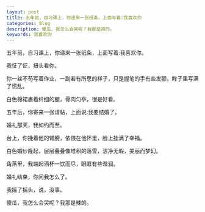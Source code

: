 ```yaml
---
layout: post
title: 五年前，自习课上，你递来一张纸条，上面写着:我喜欢你
categories: Blog
description: 傻瓜，我怎么会哭呢？我那是辣的。
keywords: 我喜欢你
---
```


五年前，自习课上，你递来一张纸条，上面写着:我喜欢你。

我怔了怔，扭头看你。

你一丝不苟写着作业，一副若有所思的样子，只是握笔的手有些发颤，眸子里写满了慌乱。

白色棉裙裹着纤细的腿，骨肉匀亭，很是好看。

五年后，你寄来一张请帖，上面说:我要结婚了。

婚礼那天，我如约而至。

台上，你挽着他的臂膀，依偎在他怀里，脸上挂满了幸福。

白色婚纱隆起，层层叠叠像堆积的落雪，洁净无暇，美丽而梦幻。

角落里，我端起酒杯一饮而尽，眼眶有些湿润。

婚礼结束，你问我怎么了。

我摇了摇头，说，没事。

傻瓜，我怎么会哭呢？我那是辣的。
